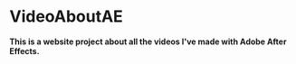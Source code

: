 # VideoAboutAE
**This is a website project about all the videos I've made with Adobe After Effects.**
